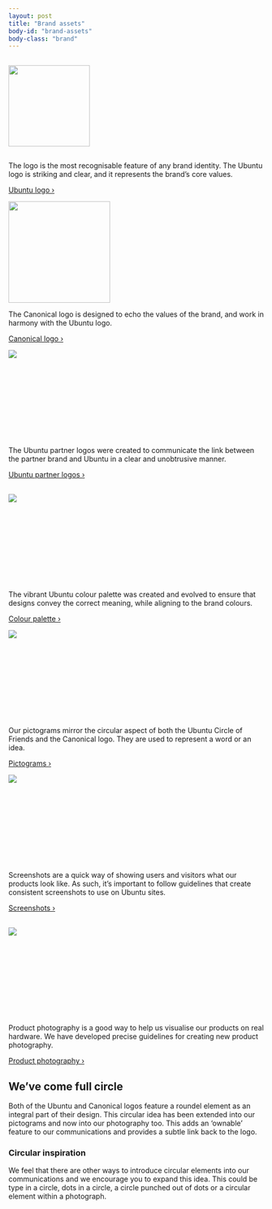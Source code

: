 ```yaml
---
layout: post
title: "Brand assets"
body-id: "brand-assets"
body-class: "brand"
---
```

<div class="p-strip">
  <div class="row u-equal-height" style="padding-top: 1rem;">
    <div class="col-4 p-card">
      <a href="/brand/ubuntu-logo" class="u-vertically-center u-align--center"><img style="min-height: 175px;" src="https://assets.ubuntu.com/v1/adac6928-ubuntu.svg" width="160" /> </a>
      <p class="p-card__content">The logo is the most recognisable feature of any brand identity. The Ubuntu logo is striking and clear, and it represents the brand’s core values.</p>
      <p class="p-card__content"><a href="/brand/ubuntu-logo" >Ubuntu logo&nbsp;&rsaquo;</a></p>
    </div>
    <div class="col-4 p-card">
      <a href="/brand/canonical-logo" class="u-vertically-center u-align--center"><img style="min-height: 175px;" src="https://assets.ubuntu.com/v1/5d6da5c4-logo-canonical-aubergine.svg" width="200"/></a>
      <p class="p-card__content">The Canonical logo is designed to echo the values of the brand, and work in harmony with the Ubuntu logo.</p>
      <p class="p-card__content"><a href="/brand/canonical-logo" >Canonical logo&nbsp;&rsaquo;</a></p>
    </div>
    <div class="col-4 p-card">
      <a href="/brand/ubuntu-partner-logos" class="u-vertically-center u-align--center"><img style="min-height: 175px;" src="https://assets.ubuntu.com/v1/ca9768eb-ubuntu_partner_logo.svg"></a>
      <p class="p-card__content">The Ubuntu partner logos were created to communicate the link between the partner brand and Ubuntu in a clear and unobtrusive manner.</p>
      <p class="p-card__content"><a href="/brand/ubuntu-partner-logos" >Ubuntu partner logos&nbsp;&rsaquo;</a></p>
    </div>
  </div>
  <div class="row u-equal-height" style="padding-top: 1rem;">
    <div class="col-4 p-card">
      <a href="/brand/colour-palette" class="u-vertically-center u-align--center"><img style="min-height: 175px;" src="https://assets.ubuntu.com/v1/ebb3f015-colour-palette.svg" /></a>
      <p class="p-card__content">The vibrant Ubuntu colour palette was created and evolved to ensure that designs convey the correct meaning, while aligning to the brand colours.</p>
      <p class="p-card__content"><a href="/brand/colour-palette" >Colour palette&nbsp;&rsaquo;</a></p>
    </div>
    <div class="col-4 p-card">
      <a href="/brand/pictograms" class="u-vertically-center u-align--center"><img style="min-height: 175px;" src="https://assets.ubuntu.com/v1/c719d565-pictograms-brand-page.svg" /></a>
      <p class="p-card__content">Our pictograms mirror the circular aspect of both the Ubuntu Circle of Friends and the Canonical logo. They are used to represent a word or an idea.</p>
      <p class="p-card__content"><a href="/brand/pictograms" >Pictograms&nbsp;&rsaquo;</a></p>
    </div>
    <div class="col-4 p-card">
      <a href="/brand/screenshots" class="u-vertically-center u-align--center"><img style="min-height: 175px;" src="https://assets.ubuntu.com/v1/98c99d7b-screenshots-brand-page.svg"/></a>
      <p class="p-card__content">Screenshots are a quick way of showing users and visitors what our products look like. As such, it’s important to follow guidelines that create consistent screenshots to use on Ubuntu sites.</p>
      <p class="p-card__content"><a href="/brand/screenshots" >Screenshots&nbsp;&rsaquo;</a></p>
    </div>
  </div>
  <div class="row" style="padding-top: 1rem;">
    <div class="col-4 p-card">
      <a href="/brand/photography-products" class="u-vertically-center u-align--center"><img style="min-height: 175px;" src="https://assets.ubuntu.com/v1/0882a960-product-photography-brand-page.png" /></a>
      <p class="p-card__content">Product photography is a good way to help us visualise our products on real hardware. We have developed precise guidelines for creating new product photography.</p>
      <p class="p-card__content"><a href="/brand/photography-products" >Product photography&nbsp;&rsaquo;</a></p>
    </div>
  </div>
</div>
<div class="p-strip--light">
  <div class="row">
    <div class="col-8">
      <h2>We&rsquo;ve come full circle</h2>
      <p>Both of the Ubuntu and Canonical logos feature a roundel element as an integral part of their design. This circular idea has been extended into our pictograms and now into our photography too. This adds an &lsquo;ownable&rsquo; feature to our communications and provides a subtle link back to the logo.</p>
      <h3>Circular inspiration</h3>
      <p>We feel that there are other ways to introduce circular elements into our communications and we encourage you to expand this idea. This could be type in a circle, dots in a circle, a circle punched out of dots or a circular element within a photograph.</p>
    </div>
  </div>
</div>
